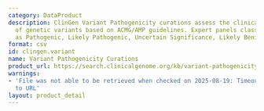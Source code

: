 ```yaml
---
category: DataProduct
description: ClinGen Variant Pathogenicity curations assess the clinical significance
  of genetic variants based on ACMG/AMP guidelines. Expert panels classify variants
  as Pathogenic, Likely Pathogenic, Uncertain Significance, Likely Benign, or Benign.
format: csv
id: clingen.variant
name: Variant Pathogenicity Curations
product_url: https://search.clinicalgenome.org/kb/variant-pathogenicity/all
warnings:
- 'File was not able to be retrieved when checked on 2025-08-19: Timeout connecting
  to URL'
layout: product_detail
---
```

